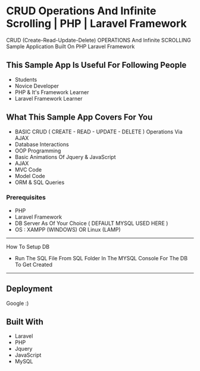 # CRUD Operations And Infinite Scrolling | PHP | Laravel Framework

CRUD (Create-Read-Update-Delete) OPERATIONS And Infinite SCROLLING Sample Application Built On PHP Laravel Framework

## This Sample App Is Useful For Following People

*  Students
*  Novice Developer
*  PHP & It's Framework Learner
*  Laravel Framework Learner

## What This Sample App Covers For You

* BASIC CRUD ( CREATE - READ - UPDATE - DELETE ) Operations Via AJAX 
* Database Interactions
* OOP Programming
* Basic Animations Of Jquery & JavaScript
* AJAX 
* MVC Code
* Model Code
* ORM & SQL Queries


### Prerequisites

*  PHP
*  Laravel Framework
*  DB Server As Of Your Choice ( DEFAULT MYSQL USED HERE )
*  OS : XAMPP (WINDOWS) OR  Linux (LAMP)

-----------------

How To Setup DB 

*  Run The SQL File From SQL Folder In The MYSQL Console For The DB To Get Created

-----------------


## Deployment

Google :)

## Built With

* Laravel
* PHP
* Jquery
* JavaScript
* MySQL